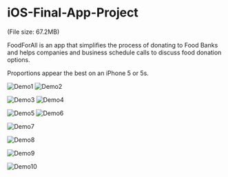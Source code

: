 # iOS-Final-App-Project

(File size: 67.2MB)

FoodForAll is an app that simplifies the process of donating to Food Banks and helps companies and business schedule calls to discuss food donation options.

Proportions appear the best on an iPhone 5 or 5s.

![Demo1](https://cloud.githubusercontent.com/assets/16784983/21475804/d5ca3ba4-cafe-11e6-971a-3240ed96b671.gif "Title")
![Demo2](https://cloud.githubusercontent.com/assets/16784983/21475862/873efcbc-caff-11e6-8922-d6cf2d868165.gif "Title2")

![Demo3](https://cloud.githubusercontent.com/assets/16784983/21475931/43782714-cb00-11e6-960f-573d67503643.gif "Title3")
![Demo4](https://cloud.githubusercontent.com/assets/16784983/21475950/793d05fe-cb00-11e6-97dc-5a3f9e0e61bb.gif "Title4")

![Demo5](https://cloud.githubusercontent.com/assets/16784983/21475985/e4f99eba-cb00-11e6-8eed-16c2499d3ef8.gif "Title5")
![Demo6](https://cloud.githubusercontent.com/assets/16784983/21476023/49c432ba-cb01-11e6-9322-b94fad88571e.gif "Title6")

![Demo7](https://cloud.githubusercontent.com/assets/16784983/21476042/88ab0954-cb01-11e6-9549-e807c6073e57.gif "Title7")

![Demo8](https://cloud.githubusercontent.com/assets/16784983/21476050/b36f1aa4-cb01-11e6-8584-c281909e7540.gif "Title8")

![Demo9](https://cloud.githubusercontent.com/assets/16784983/21476058/d23b2112-cb01-11e6-8de9-4b6d93d2420a.gif "Title9")

![Demo10](https://cloud.githubusercontent.com/assets/16784983/21476072/efdc538a-cb01-11e6-8313-9687458794ab.gif "Title10")




